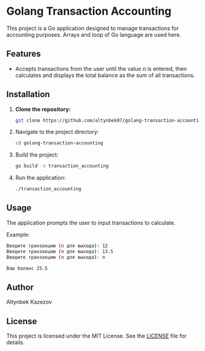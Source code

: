 # Golang Transaction Accounting

This project is a Go application designed to manage transactions for accounting purposes.
Arrays and loop of Go language are used here.

## Features

- Accepts transactions from the user until the value *n* is entered, then calculates and displays the total balance as the sum of all transactions.

## Installation

1. **Clone the repository:**

   ```bash
   git clone https://github.com/altynbek07/golang-transaction-accounting.git
   ```

2. Navigate to the project directory:
   ```bash
   cd golang-transaction-accounting
   ```

3. Build the project:
   ```bash
   go build -o transaction_accounting
   ```

4. Run the application:
   ```bash
   ./transaction_accounting
   ```

## Usage

The application prompts the user to input transactions to calculate.

Example:
```bash
Введите транзакцию (n для выхода): 12
Введите транзакцию (n для выхода): 13.5
Введите транзакцию (n для выхода): n

Ваш баланс 25.5
```

## Author
Altynbek Kazezov

## License
This project is licensed under the MIT License. See the [LICENSE](LICENSE) file for details.
